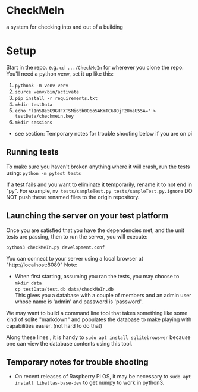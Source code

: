 # CheckMeIn
a system for checking into and out of a building

# Setup
Start in the repo. e.g. ```cd .../CheckMeIn``` for wherever you clone the repo.
You'll need a python venv, set it up like this:
  1. ```python3 -m venv venv```
  2. ```source venv/bin/activate```
  3. ```pip install -r requirements.txt```
  4. ```mkdir testData```
  5. ```echo "l1n5Be5G9GHFXTSMi6tb0O6o5AKmTC68OjF2UmaU55A=" > testData/checkmein.key```
  6. ```mkdir sessions```
* see section: Temporary notes for trouble shooting below if you are on pi

## Running tests
To make sure you haven't broken anything where it will crash, run the tests using:
  ```python -m pytest tests```

If a test fails and you want to eliminate it temporarily, rename it to not end in "py". For example,
```mv tests/sampleTest.py tests/sampleTest.py.ignore```
DO NOT push these renamed files to the origin repository.

## Launching the server on your test platform
Once you are satisfied that you have the dependencies met, and the unit tests are passing, then to run the
server, you will execute:

```python3 checkMeIn.py development.conf```

You can connect to your server using a local browser at "http://localhost:8089"
Note: 
* When first starting, assuming you ran the tests, you may choose to     
```mkdir data```     
```cp testData/test.db data/checkMeIn.db```    
This gives you a database with a couple of members and an admin user whose name 
is 'admin' and password is 'password'. 

We may want to build a command line tool that takes something like some kind of sqlite "markdown" 
and populates the database to make playing with capabilities easier. (not hard to do that)

Along these lines , it is handy to
```sudo apt install sqlitebrowswer```
because one can view the database contents using this tool.

## Temporary notes for trouble shooting
* On recent releases of Raspberry Pi OS, it may be necessary to
```sudo apt install libatlas-base-dev```
to get numpy to work in python3.
